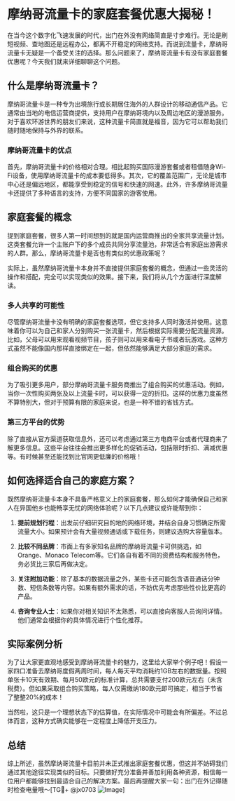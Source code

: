 # 摩纳哥流量卡的家庭套餐优惠大揭秘！

在当今这个数字化飞速发展的时代，出门在外没有网络简直是寸步难行。无论是刷短视频、查地图还是远程办公，都离不开稳定的网络支持。而说到流量卡，摩纳哥流量卡无疑是一个备受关注的选择。那么问题来了，摩纳哥流量卡有没有家庭套餐优惠呢？今天我们就来详细聊聊这个问题。

## 什么是摩纳哥流量卡？

摩纳哥流量卡是一种专为出境旅行或长期居住海外的人群设计的移动通信产品。它通常由当地的电信运营商提供，支持用户在摩纳哥境内以及周边地区的漫游服务。对于喜欢环游世界的朋友们来说，这种流量卡简直就是福音，因为它可以帮助我们随时随地保持与外界的联系。

### 摩纳哥流量卡的优点

首先，摩纳哥流量卡的价格相对合理。相比起购买国际漫游套餐或者租借随身Wi-Fi设备，使用摩纳哥流量卡的成本要低得多。其次，它的覆盖范围广，无论是城市中心还是偏远地区，都能享受到稳定的信号和快速的网速。此外，许多摩纳哥流量卡还提供了多种语言的支持，方便不同国家的游客使用。

## 家庭套餐的概念

提到家庭套餐，很多人第一时间想到的就是国内运营商推出的全家共享流量计划。这类套餐允许一个主账户下的多个成员共同分享流量池，非常适合有家庭出游需求的人群。那么，摩纳哥流量卡是否也有类似的优惠政策呢？

实际上，虽然摩纳哥流量卡本身并不直接提供家庭套餐的概念，但通过一些灵活的操作和搭配，完全可以实现类似的效果。接下来，我们将从几个方面进行深度解读。

### 多人共享的可能性

尽管摩纳哥流量卡没有明确的家庭套餐选项，但它支持多人同时激活并使用。这意味着你可以为自己和家人分别购买一张流量卡，然后根据实际需要分配流量资源。比如，父母可以用来观看视频节目，孩子则可以用来看电子书或者玩游戏。这种方式虽然不能像国内那样直接绑定在一起，但依然能够满足大部分家庭的需求。

### 组合购买的优惠

为了吸引更多用户，部分摩纳哥流量卡服务商推出了组合购买的优惠活动。例如，当你一次性购买两张及以上流量卡时，可以获得一定的折扣。这样的优惠力度虽然不算特别大，但对于预算有限的家庭来说，也是一种不错的省钱方式。

### 第三方平台的优势

除了直接从官方渠道获取信息外，还可以考虑通过第三方电商平台或者代理商来了解更多信息。这些平台往往会推出更多样化的促销活动，包括限时折扣、满减优惠等。有时候甚至还能找到比官网更低廉的价格哦！

## 如何选择适合自己的家庭方案？

既然摩纳哥流量卡本身不具备严格意义上的家庭套餐，那么如何才能确保自己和家人在异国他乡也能畅享无忧的网络体验呢？以下几点建议或许能帮到你：

1. **提前规划行程**：出发前仔细研究目的地的网络环境，并结合自身习惯确定所需流量大小。如果预计会有大量视频通话或下载任务，则建议选购大容量版本。
   
2. **比较不同品牌**：市面上有多家知名品牌的摩纳哥流量卡可供挑选，如Orange、Monaco Telecom等。它们各自有着不同的资费结构和服务特色，务必货比三家后再做决定。

3. **关注附加功能**：除了基本的数据流量之外，某些卡还可能包含语音通话分钟数、短信条数等内容。如果有额外需求的话，不妨优先考虑那些性价比更高的产品。

4. **咨询专业人士**：如果你对相关知识不太熟悉，可以直接向客服人员询问详情。他们通常会根据你的具体情况进行个性化推荐。

## 实际案例分析

为了让大家更直观地感受到摩纳哥流量卡的魅力，这里给大家举个例子吧！假设一家四口准备去摩纳哥度假两周时间，每人每天平均消耗约1GB左右的数据量。按照单张卡10天有效期、每月50欧元的标准计算，总共需要支付200欧元左右（未含税费）。但如果采取组合购买策略，每人仅需缴纳180欧元即可搞定，相当于节省了整整20%的成本！

当然啦，这只是一个理想状态下的估算值，在实际情况中可能会有所偏差。不过总体而言，这种方式确实能够在一定程度上降低开支压力。

## 总结

综上所述，虽然摩纳哥流量卡目前并未正式推出家庭套餐优惠，但这并不妨碍我们通过其他途径实现类似的目标。只要做好充分准备并善加利用各种资源，相信每一位用户都能够找到最适合自己的解决方案。最后再提醒大家一句：出门在外记得随时检查电量哦～[TG💪+ @jx0703 ![Image](https://github.com/user-attachments/assets/dbca1d08-cadb-493c-b0ec-ad6f7a83f270)]